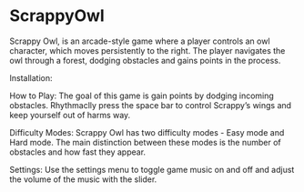 # ScrappyOwl
Scrappy Owl, is an arcade-style game where a player controls an owl character, which moves persistently to the right. The player navigates the owl through a forest, dodging obstacles and gains points in the process. 

Installation: 

How to Play: The goal of this game is gain points by dodging incoming obstacles. Rhythmaclly press the space bar to control Scrappy’s wings and keep yourself out of harms way.

Difficulty Modes: Scrappy Owl has two difficulty modes - Easy mode and Hard mode. The main distinction between these modes is the number of obstacles and how fast they appear. 

Settings: Use the settings menu to toggle game music on and off and adjust the volume of the music with the slider. 

